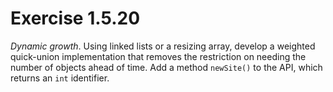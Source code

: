 # Exercise 1.5.20

*Dynamic growth*. Using linked lists or a resizing array, develop  a weighted
quick-union implementation that removes the restriction on needing the number
of objects ahead of time. Add a method `newSite()` to the API, which returns
an `int` identifier.